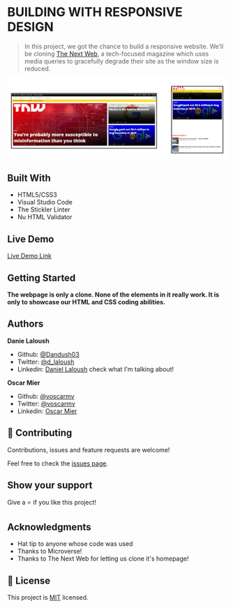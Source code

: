 # BUILDING WITH RESPONSIVE DESIGN

> In this project, we got the chance to build a responsive website. We’ll be cloning [The Next Web](http://thenextweb.com/), a tech-focused magazine which uses media queries to gracefully degrade their site as the window size is reduced.

![screenshot](./app_screenshot.png)

## Built With

- HTML5/CSS3
- Visual Studio Code
- The Stickler Linter
- Nu HTML Validator

## Live Demo

[Live Demo Link](https://rawcdn.githack.com/Dandush03/Building-with-Responsive-Design/5004f561a9b0e502e7f3c4450a4760ad227826a6/index.html)


## Getting Started

**The webpage is only a clone. None of the elements in it really work. It is only to showcase our HTML and CSS coding abilities.**

## Authors

**Danie Laloush**
- Github: [@Dandush03](https://github.com/Dandush03)
- Twitter: [@d_laloush](https://twitter.com/d_laloush)
- Linkedin: [Daniel Laloush](https://www.linkedin.com/in/daniel-laloush-0a7331a9) check what I'm talking about!

**Oscar Mier**
- Github: [@voscarmv](https://github.com/voscarmv)
- Twitter: [@voscarmv](https://twitter.com/voscarmv)
- Linkedin: [Oscar Mier](https://www.linkedin.com/in/oscar-mier-072984196/) 

## 🤝 Contributing

Contributions, issues and feature requests are welcome!

Feel free to check the [issues page](./issues/).

## Show your support

Give a ⭐️ if you like this project!

## Acknowledgments

- Hat tip to anyone whose code was used
- Thanks to Microverse!
- Thanks to The Next Web for letting us clone it's homepage!

## 📝 License

This project is [MIT](lic.url) licensed.
